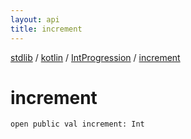 ```yaml
---
layout: api
title: increment
---
```

[stdlib](../../index.html) / [kotlin](../index.html) / [IntProgression](index.html) / [increment](increment.html)

# increment

```
open public val increment: Int
```

